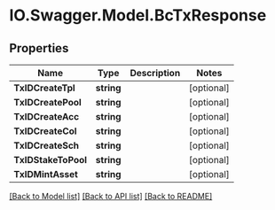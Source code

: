 # IO.Swagger.Model.BcTxResponse
## Properties

Name | Type | Description | Notes
------------ | ------------- | ------------- | -------------
**TxIDCreateTpl** | **string** |  | [optional] 
**TxIDCreatePool** | **string** |  | [optional] 
**TxIDCreateAcc** | **string** |  | [optional] 
**TxIDCreateCol** | **string** |  | [optional] 
**TxIDCreateSch** | **string** |  | [optional] 
**TxIDStakeToPool** | **string** |  | [optional] 
**TxIDMintAsset** | **string** |  | [optional] 

[[Back to Model list]](../README.md#documentation-for-models) [[Back to API list]](../README.md#documentation-for-api-endpoints) [[Back to README]](../README.md)

